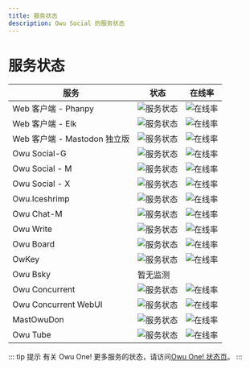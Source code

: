 ```yaml
---
title: 服务状态
description: Owu Social 的服务状态
---
```


# 服务状态

| 服务 | 状态 | 在线率 |
| --- | --- | --- |
| Web 客户端 - Phanpy | ![服务状态](https://status.owu.one/api/badge/44/status?style=for-the-badge) | ![在线率](https://status.owu.one/api/badge/44/uptime/168?style=for-the-badge) |
| Web 客户端 - Elk | ![服务状态](https://status.owu.one/api/badge/29/status?style=for-the-badge) | ![在线率](https://status.owu.one/api/badge/29/uptime/168?style=for-the-badge) |
| Web 客户端 - Mastodon 独立版 | ![服务状态](https://status.owu.one/api/badge/38/status?style=for-the-badge) | ![在线率](https://status.owu.one/api/badge/38/uptime/168?style=for-the-badge) |
| Owu Social-G | ![服务状态](https://status.owu.one/api/badge/49/status?style=for-the-badge) | ![在线率](https://status.owu.one/api/badge/49/uptime/168?style=for-the-badge) |
| Owu Social - M | ![服务状态](https://status.owu.one/api/badge/50/status?style=for-the-badge) | ![在线率](https://status.owu.one/api/badge/50/uptime/168?style=for-the-badge) |
| Owu Social - X | ![服务状态](https://status.owu.one/api/badge/73/status?style=for-the-badge) | ![在线率](https://status.owu.one/api/badge/73/uptime/168?style=for-the-badge) |
| Owu.Iceshrimp | ![服务状态](https://status.owu.one/api/badge/56/status?style=for-the-badge) | ![在线率](https://status.owu.one/api/badge/56/uptime/168?style=for-the-badge) |
| Owu Chat-M | ![服务状态](https://status.owu.one/api/badge/41/status?style=for-the-badge) | ![在线率](https://status.owu.one/api/badge/41/uptime/168?style=for-the-badge) |
| Owu Write | ![服务状态](https://status.owu.one/api/badge/60/status?style=for-the-badge) | ![在线率](https://status.owu.one/api/badge/60/uptime/168?style=for-the-badge) |
| Owu Board | ![服务状态](https://status.owu.one/api/badge/21/status?style=for-the-badge) | ![在线率](https://status.owu.one/api/badge/21/uptime/168?style=for-the-badge) |
| OwKey | ![服务状态](https://status.owu.one/api/badge/40/status?style=for-the-badge) | ![在线率](https://status.owu.one/api/badge/40/uptime/168?style=for-the-badge) |
| Owu Bsky | 暂无监测 |
| Owu Concurrent | ![服务状态](https://status.owu.one/api/badge/51/status?style=for-the-badge) | ![在线率](https://status.owu.one/api/badge/51/uptime/168?style=for-the-badge) |
| Owu Concurrent WebUI | ![服务状态](https://status.owu.one/api/badge/51/status?style=for-the-badge) | ![在线率](https://status.owu.one/api/badge/51/uptime/168?style=for-the-badge) |
| MastOwuDon | ![服务状态](https://status.owu.one/api/badge/37/status?style=for-the-badge) | ![在线率](https://status.owu.one/api/badge/37/uptime/168?style=for-the-badge) |
| Owu Tube | ![服务状态](https://status.owu.one/api/badge/58/status?style=for-the-badge) | ![在线率](https://status.owu.one/api/badge/58/uptime/168?style=for-the-badge) |

::: tip 提示
有关 Owu One! 更多服务的状态，请访问[Owu One! 状态页](https://status.owu.one)。
:::
